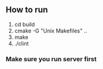 ## How to run
1. cd build
2. cmake -G "Unix Makefiles" ..
3. make
4. ./clint

### Make sure you run server first
